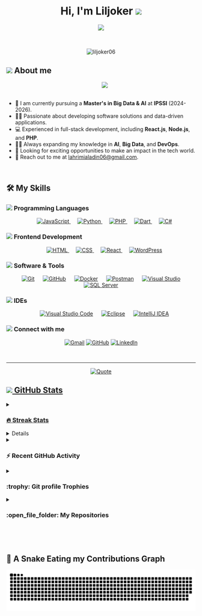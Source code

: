 <h1 align="center">Hi, I'm Liljoker <img src="https://media.giphy.com/media/hvRJCLFzcasrR4ia7z/giphy.gif" width="35"></h1>
<p align="center">
  <a href="https://github.com/DenverCoder1/readme-typing-svg"><img src="https://readme-typing-svg.herokuapp.com?font=Time+New+Roman&color=%23C8BE25&size=25&center=true&vCenter=true&width=600&height=100&lines=Full-Stack+Developer;Big+Data+Enthusiast;AI+Learner;Always+learning+new+things"></a>
</p>

<br>

<p align="center"> 
	<img src="https://komarev.com/ghpvc/?username=liljoker06&label=Profile%20views&color=0047AB&style=plastic?" alt="liljoker06" height=25px, width=160px/> 
</p>
	
## <picture><img src = "https://github.com/7oSkaaa/7oSkaaa/blob/main/Images/about_me.gif?raw=true" width = 50px></picture> About me

<picture> <img align="right" src="https://github.com/7oSkaaa/7oSkaaa/blob/main/Images/Right_Side.gif?raw=true" width = 250px></picture>

<br><br>

- :school: I am currently pursuing a **Master's in Big Data & AI** at **IPSSI** (2024-2026).
- :technologist: Passionate about developing software solutions and data-driven applications.
- :computer: Experienced in full-stack development, including **React.js**, **Node.js**, and **PHP**.
- :student: Always expanding my knowledge in **AI**, **Big Data**, and **DevOps**.
- :thinking: Looking for exciting opportunities to make an impact in the tech world.
- :email: Reach out to me at [lahrimialadin06@gmail.com](mailto:lahrimialadin06@gmail.com).

<br>

## 🛠️ My Skills

### <picture> <img src = "https://github.com/7oSkaaa/7oSkaaa/blob/main/Images/Programming_Languages.gif?raw=true" width = 50px>  </picture> Programming Languages

<p align="center"> 
  &emsp; 
  <a href="https://developer.mozilla.org/en-US/docs/Web/JavaScript" target="_blank"> 
     <img alt="JavaScript" src="https://img.shields.io/badge/JavaScript%20-%23F7DF1E.svg?style=plastic&logo=javascript&logoColor=black">
   </a>
  &emsp;
  <a href="https://www.python.org" target="_blank">
    <img alt="Python" src="https://img.shields.io/badge/Python%20-%2314354C.svg?style=plastic&logo=python&logoColor=white">
  </a>
  &emsp;
  <a href="https://www.php.net/" target="_blank"> 
    <img alt="PHP" src="https://img.shields.io/badge/PHP-%23777BB4.svg?style=plastic&logo=php&logoColor=white">
  </a>
  &emsp;
  <a href="https://dart.dev/" target="_blank"> 
    <img alt="Dart" src="https://img.shields.io/badge/Dart-%230175C2.svg?style=plastic&logo=dart&logoColor=white">
  </a>
  &emsp;
  <a href="https://www.w3schools.com/cs/" target="_blank"> 
    <img alt="C#" src="https://img.shields.io/badge/C%23-%23239120.svg?style=plastic&logo=c-sharp&logoColor=white">
  </a>
</p>

### <picture> <img src = "https://github.com/7oSkaaa/7oSkaaa/blob/main/Images/Front_End.gif?raw=true" width = 50px>  </picture> Frontend Development

<p align="center"> 
  &emsp; 
  <a href="https://www.w3.org/html/" target="_blank"> 
   <img alt="HTML" src="https://img.shields.io/badge/HTML5%20-%23E34F26.svg?style=plastic&logo=html5&logoColor=white">
  </a>   
  &emsp;
  <a href="https://www.w3schools.com/css/" target="_blank">
    <img alt="CSS" src="https://img.shields.io/badge/CSS%20-%231572B6.svg?style=plastic&logo=css3&logoColor=white">
  </a> 
  &emsp;
  <a href="https://reactjs.org/" target="_blank">
    <img alt="React" src="https://img.shields.io/badge/React-%2361DAFB.svg?style=plastic&logo=React&logoColor=black">
  </a>
  &emsp;
  <a href="https://wordpress.org/" target="_blank"> 
     <img alt="WordPress" src="https://img.shields.io/badge/WordPress-%23117AC9.svg?style=plastic&logo=wordpress&logoColor=white">
   </a>
</p>

### <picture> <img src = "https://github.com/7oSkaaa/7oSkaaa/blob/main/Images/Software_Tools.gif?raw=true" width = 50px>  </picture> Software & Tools

<p align="center">
  &emsp;
    <a href="#"><img alt="Git" src="https://img.shields.io/badge/Git%20-%23F05033.svg?style=plastic&logo=git&logoColor=white"></a>
  &emsp;
    <a href="#"><img alt="GitHub" src="https://img.shields.io/badge/github-%23181717.svg?style=plastic&logo=github&logoColor=white"></a>
  &emsp;
    <a href="#"><img alt="Docker" src="https://img.shields.io/badge/Docker-%230db7ed.svg?style=plastic&logo=docker&logoColor=white"></a>
  &emsp;
    <a href="#"><img alt="Postman" src="https://img.shields.io/badge/Postman-FF6C37?style=plastic&logo=postman&logoColor=white"></a>
  &emsp;
    <a href="#"><img alt="Visual Studio" src="https://img.shields.io/badge/Visual%20Studio-5C2D91?style=plastic&logo=visual-studio&logoColor=white"></a>
  &emsp;
    <a href="#"><img alt="SQL Server" src="https://img.shields.io/badge/SQL%20Server-%23CC2927.svg?style=plastic&logo=microsoft-sql-server&logoColor=white"></a>
</p>

### <picture> <img src = "https://github.com/7oSkaaa/7oSkaaa/blob/main/Images/IDEs.gif?raw=true" width = 50px>  </picture> IDEs

<p align="center">
  &emsp;
    <a href="#"><img alt="Visual Studio Code" src="https://img.shields.io/badge/Visual%20Studio%20Code-0078d7.svg?style=plastic&logo=visual-studio-code&logoColor=white"></a>
  &emsp;
    <a href="#"><img alt="Eclipse" src="https://img.shields.io/badge/eclipse%20ide-%232C2255.svg?&style=plastic&logo=eclipse%20ide&logoColor=white" /></a>
  &emsp;
    <a href="#"><img alt="IntelliJ IDEA" src="https://img.shields.io/badge/IntelliJ%20IDEA-000000.svg?style=plastic&logo=intellij-idea&logoColor=white"></a>
</p>

### <picture> <img src = "https://github.com/7oSkaaa/7oSkaaa/blob/main/Images/Connect-with-me.gif?raw=true" width = 100px> </picture> Connect with me

<p align="center">
	<a href="mailto:lahrimialadin06@gmail.com"><img img src="https://img.shields.io/badge/gmail-%23EA4335.svg?style=plastic&logo=gmail&logoColor=white" alt="Gmail"/></a>
	<a href="https://github.com/liljoker06"><img src="https://img.shields.io/badge/github-%23181717.svg?style=plastic&logo=github&logoColor=white" alt="GitHub"/></a>
	<a href="https://www.linkedin.com/in/alaaeddine-lahrimi/"><img src="https://img.shields.io/badge/linkedin-%230A66C2.svg?style=plastic&logo=linkedin&logoColor=white" alt="LinkedIn"/></a>
</p>

<br> 

---

<p align = "center">
	<a href="https://github.com/piyushsuthar/github-readme-quotes"> <img alt = "Quote" src="https://quotes-github-readme.vercel.app/api?type=horizontal&theme=tokyonight&animation=grow_out_in&quoteCategory=programming">
</p>

## <picture> <img src = "https://github.com/7oSkaaa/7oSkaaa/blob/main/Images/Statistics.gif?raw=true" width = 50px>  </picture> GitHub Stats

<details><summary><h3> 🔥 Streak Stats</h3></summary>

<p align="center"><img src="https://github-readme-streak-stats.herokuapp.com/?user=liljoker06&theme=tokyonight_duo" alt="liljoker06" /></p>

</details>
  
<details><summary><h3>💻 GitHub Profile Stats</h3></summary>

<p align="center">
    <a href="https://github.com/liljoker06/github-readme-stats">
	    <img alt="liljoker06's Github Stats" src="https://github-readme-stats.vercel.app/api?username=liljoker06&show_icons=true&count_private=true&locale=en&theme=tokyonight&layout=compact" height="230px"/></a>
	  <img src="https://github-readme-stats.vercel.app/api/top-langs?username=liljoker06&langs_count=10&show_icons=true&locale=en&theme=tokyonight" alt="liljoker06" height="230px"/>
<br/>
</p>
</details>

<details><summary><h3>⚡ Recent GitHub Activity</h3></summary>



[![Ashutosh's github activity graph](https://github-readme-activity-graph.vercel.app/graph?username=liljoker06&theme=github-compact)](https://github.com/liljoker06/github-readme-activity-graph)
</details>

<details><summary><h3>:trophy: Git profile Trophies</h3></summary>

<p align="center"> <a href="https://github.com/ryo-ma/github-profile-trophy"><img src="https://github-profile-trophy.vercel.app/?username=liljoker06&layout=compact&theme=tokyonight&column=4&margin-w=15&margin-h=15" alt="liljoker06" /></a> </p>

<!-- [![@liljoker06's Holopin board](https://holopin.io/api/user/board?user=liljoker06)](https://holopin.io/@liljoker06) -->
	
</details>
	
<details><summary><h3> :open_file_folder: My Repositories </h3></summary>

<!-- <div>
  <p align="center">
	<a href="https://github.com/liljoker06/botPython">
      		<img src="https://github-readme-stats.vercel.app/api/pin/?username=liljoker06&repo=Project-1&theme=tokyonight" alt="GitHub Stats" />
    	</a>
	<a href="https://gitlab.com/liljoker06/masterclass">
      		<img src="https://github-readme-stats.vercel.app/api/pin/?username=liljoker06&repo=Project-2&theme=tokyonight" alt="GitHub Stats" />
    	</a>
	<!-- Add more repositories here -->
  <!--
  </p>
</div> 
-->

[![Carte ReadMe](https://github-readme-stats.vercel.app/api/pin/?username=liljoker06&repo=github-readme-stats)](https://github.com/liljoker06/github-readme-stats)
</details>

</br></br>

## 🐍 A Snake Eating my Contributions Graph

<p align = "center">
	
</p>


![snake gif](https://github.com/liljoker06/liljoker06/blob/output/github-contribution-grid-snake-dark.svg)
